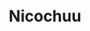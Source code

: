--- 
title: "Nicochuu"
publishdate: "2019-7-15T16:48:46+02:00"
src: "https://365manga.net/manga/nicochuu"
image: "https://data.365manga.net/images/thumbnails/12047-nicochuu.jpg"
description: "In addition to 'Love/Death', about a couple who clash over the limits of their feelings, Kuzushiro's latest volume also includes “Nicochuu”—the story of a delinquent with straight A’s and her admired sempai with a good bit of bark but only gentle bites."
---